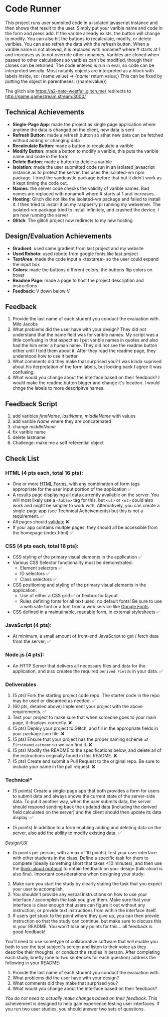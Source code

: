 # Code Runner
This project runs user sumbited code in a isolated javascript instance and then shows that result to the user. Simply put your varible name and code in the form and press add. If the varible already exists, the button will change to modify. You can also hit the buttons to recalculate, modify, or delete varibles. You can also refreh the data with the refresh button. When a varible name is not allowed, it is replaced with noname# where # starts at 1 and increases as to not override other nonames. Varibles are cloned when passed to other calculations so varibles can't be modified, though their clones can be returned. The code entered is run in eval, so code can be interpreted weirdly. Most notably objects are interpreted as a block with labels inside, so: {name:value} => {*name:* return value;} This can be fixed by putting the object in parentheses: ({name:value})

The glitch site https://a2-nate-westfall.glitch.me/ redirects to http://game.gamestream.stream:3000/

## Technical Achievements
- **Single-Page App**: made the project as single page application where anytime the data is changed on the client, new data is sent
- **Refresh Button**: made a refresh button so sthat new data can be fetched without adding or changing data 
- **Recalculate Button**: made a button to recalculate a varible
- **Modify Button**: made a button to modify a varible, this puts the varible name and code in the form 
- **Delete Button**: made a button to delele a varible
- **Isolation**: made the user submitted code run in an isolated javascript instance as to protect the server. this uses the isolated-vm npm package. I tried the sandcastle package before that but it didn't work as it kept timing the code out. 
- **Names**: the server code checks the validity of varible names. Bad names are replaced with noname# where # starts at 1 and increases.
- **Hosting**: Glitch did not like the isolated-vm package and failed to install it. I then tried to install it on my raspberry pi running my webserver. The isolated-vm package tried to install infinitely, and crashed the device. I am now running the server 
- **Glitch**: The glitch project now redirects to my new hosting

## Design/Evaluation Achievements
- **Gradient**: used same gradient from last project and my website
- **Used Roboto**: used roboto from google fonts like last project
- **TextArea**: made the code input a \<textarea> so the user could expand the input box
- **Colors**: made the buttons different colors. the buttons flip colors on hover
- **Readme Page**: made a page to host the project description and instructions
- **Feedback**: V down below V


## Feedback
1. Provide the last name of each student you conduct the evaluation with.
    Milo Jacobs
2. What problems did the user have with your design?
    They did not understand that the name field was for varible names. My script was a little confusing in that aspect as I put varible names in quotes and also had the him enter a human name. They did not see the readme button either until I told them about it. After they read the readme page, they understood how to use it better.
3. What comments did they make that surprised you?
    I was kinda suprised about his iterpretation of the form labels, but looking back I agree it was confusing.
4. What would you change about the interface based on their feedback?
    I would make the readme button bigger and change it's location. I would chnge the labels to more descripitve names.

## Feedback Script
1. add varibles *firstName*, *lastName*, *middleName* with values
2. add varible *Name* where they are concatenated
3. change *middleName*
4. fix varible name
5. delete lastname
6. Challenge: make me a self referential object

## Check List

### HTML (4 pts each, total 16 pts):
- One or more [HTML Forms](https://developer.mozilla.org/en-US/docs/Learn/HTML/Forms), with any combination of form tags appropriate for the user input portion of the application ✅
- A results page displaying all data currently available on the server. You will most likely use a `<table>` tag for this, but `<ul>` or `<ol>` could also work and might be simpler to work with. Alternatively, you can create a single-page app (see Technical Acheivements) but this is not a requirement. ✅
- All pages should [validate](https://validator.w3.org) ❌
- If your app contains multple pages, they should all be accessible from the homepage (index.html) ✅

### CSS (4 pts each, total 16 pts):
- CSS styling of the primary visual elements in the application ✅
- Various CSS Selector functionality must be demonstrated:
    - Element selectors ✅
    - ID selectors ✅
    - Class selectors ✅
- CSS positioning and styling of the primary visual elements in the application:
    - Use of either a CSS grid ✅ or flexbox for layout 
    - Rules defining fonts for all text used; no default fonts! Be sure to use a web safe font or a font from a web service like [Google Fonts](http://fonts.google.com/)
- CSS defined in a maintainable, readable form, in external stylesheets ✅

### JavaScript (4 pts):
- At minimum, a small amount of front-end JavaScript to get / fetch data from the server; ✅

### Node.js (4 pts):
- An HTTP Server that delivers all necessary files and data for the application, and also creates the required `Derived Fields` in your data. ✅

### Deliverables
1. (5 pts) Fork the starting project code repo. The starter code in the repo may be used or discarded as needed. ✅
2. (60 pts, detailed above) Implement your project with the above requirements. ✅
3. Test your project to make sure that when someone goes to your main page, it displays correctly. ❌
4. (5 pts) Deploy your project to Glitch, and fill in the appropriate fields in your package.json file. ❌
5. (5 pts) Ensure that your project has the proper naming scheme `a2-FirstnameLastname` so we can find it. ❌
6. (5 pts) Modify the README to the specifications below, and delete all of the instructions originally found in this README. ❌
7. (5 pts) Create and submit a Pull Request to the original repo. Be sure to include your name in the pull request. ❌

### Technical*
- (5 points) Create a single-page app that both provides a form for users to submit data and always shows the current state of the server-side data. To put it another way, when the user submits data, the server should respond sending back the updated data (including the derived field calculated on the server) and the client should then update its data display. ✅

- (5 points) In addition to a form enabling adding and deleting data on the server, also add the ability to modify existing data. ✅

*Design/UX*
- (5 points per person, with a max of 10 points) Test your user interface with other students in the class. Define a specific task for them to complete (ideally something short that takes <10 minutes), and then use the [think-aloud protocol](https://en.wikipedia.org/wiki/Think_aloud_protocol) to obtain feedback on your design (talk-aloud is also fine). Important considerations when designing your study:

1. Make sure you start the study by clearly stating the task that you expect your user to accomplish.
2. You shouldn't provide any verbal instructions on how to use your interface / accomplish the task you give them. Make sure that your interface is clear enough that users can figure it out without any instruction, or provide text instructions from within the interface itself. 
3. If users get stuck to the point where they give up, you can then provde instruction so that the study can continue, but make sure to discuss this in your README. You won't lose any points for this... all feedback is good feedback!

You'll need to use sometype of collaborative software that will enable you both to see the test subject's screen and listen to their voice as they describe their thoughts, or conduct the studies in person. After completing each study, briefly (one to two sentences for each question) address the following in your README:

1. Provide the last name of each student you conduct the evaluation with.
2. What problems did the user have with your design?
3. What comments did they make that surprised you?
4. What would you change about the interface based on their feedback?

*You do not need to actually make changes based on their feedback*. This acheivement is designed to help gain experience testing user interfaces. If you run two user studies, you should answer two sets of questions. 